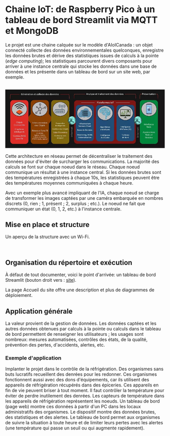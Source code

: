 # Chaine IoT: de Raspberry Pico à un tableau de bord Streamlit via MQTT et MongoDB

Le projet est une chaine calquée sur le modèle d'AIoICanada : un objet connecté collecte des données environnementales quelconques, enregistre les données brutes et dérive des statistiques issues de calculs à la pointe (*edge computing*); les statistiques parcourent divers composants pour arriver à une instance centrale qui stocke les données dans une base de données et les présente dans un tableau de bord sur un site web, par exemple.

<img src="img/model1.jpg" alt="" width="800">

<img src="img/model2.jpg" alt="" width="800">

Cette architecture en réseau permet de décentraliser le traitement des données pour d'éviter de surcharger les communications. La majorité des calculs se font sur chaque noeud dans le réseau. Chaque noeud communique un résultat à une instance central. Si les données brutes sont des températures enregistrées à chaque 10s, les statistiques peuvent être des températures moyennes communiquées à chaque heure. 

Avec un exemple plus avancé impliquant de l'IA, chaque noeud se charge de transformer les images captées par une caméra embarquée en nombres discrets (0, rien ; 1, présent ; 2, surplus ; etc.). Le noeud ne fait que communiquer un état (0, 1, 2, etc.) à l'instance centrale.

## Mise en place et structure

Un aperçu de la structure avec un Wi-Fi.

<img src="img/diagramme_deploiement_wifi.png" alt="" width="800">

## Organisation du répertoire et exécution

À défaut de tout documenter, voici le point d'arrivée: un tableau de bord Streamlit (bouton droit vers : <a href="https://toucan-fortune-streamlit-projet-integrateur-01-accueil-0fsbkp.streamlit.app/" target="_blank">site</a>).

La page Accueil du site offre une description et plus de diagrammes de déploiement.

## Application générale

La valeur provient de la gestion de données. Les données captées et les autres données obtenues par calculs à la pointe ou calculs dans le tableau de bord permettent de renseigner les utilisateurs ; les usages sont nombreux: mesures automatisées, contrôles des états, de la qualité, prévention des pertes, d'accidents, alertes, etc.

### Exemple d'application

Implanter le projet dans le contrôle de la réfrigération. Des organismes sans buts lucratifs recueillent des denrées pour les redonner. Ces organismes fonctionnent aussi avec des dons d'équipements, car ils utilisent des appareils de réfrigération récupérés dans des épiceries. Ces appareils en fin de vie peuvent briser à tout moment. Il faut contrôler la température pour éviter de perdre inutilement des denrées. Les capteurs de température dans les appareils de réfrigération représentent les noeuds. Un tableau de bord (page web) montre ces données à partir d'un PC dans les locaux administratifs des organismes. Le dispositif montre des données brutes, des statistiques et des alertes. Le tableau de bord permet aux organismes de suivre la situation à toute heure et de limiter leurs pertes avec les alertes (une température qui passe un seuil ou qui augmente rapidement).
